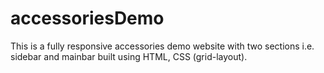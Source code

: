 # accessoriesDemo

This is a fully responsive accessories demo website with two sections i.e. sidebar and mainbar built using HTML, CSS (grid-layout).
